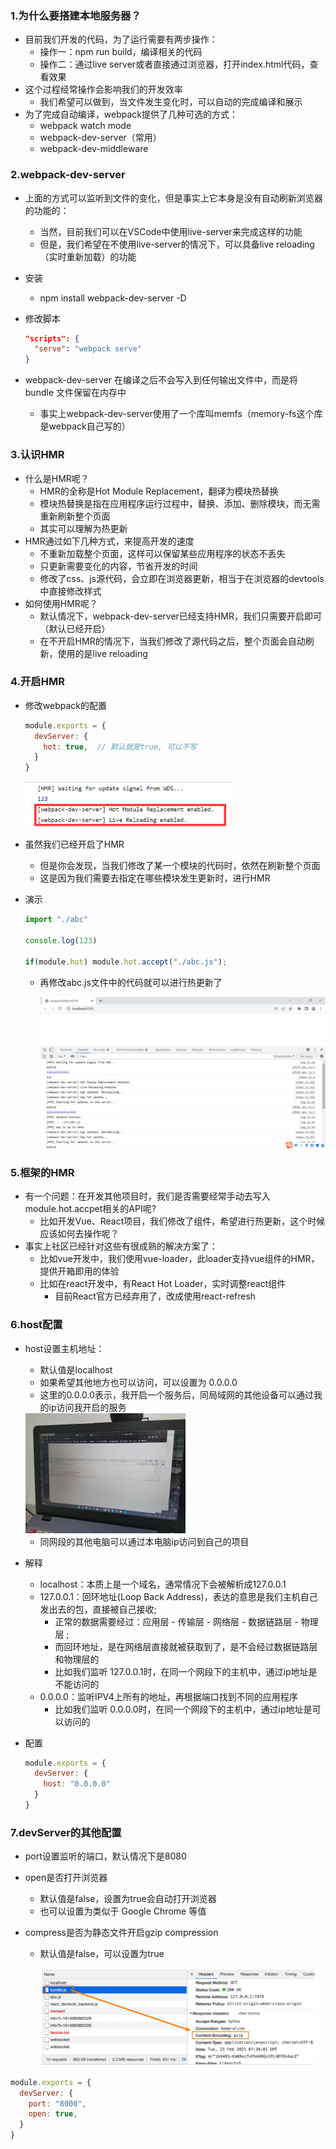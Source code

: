 ### 1.为什么要搭建本地服务器？

- 目前我们开发的代码，为了运行需要有两步操作：
  - 操作一：npm run build，编译相关的代码
  - 操作二：通过live server或者直接通过浏览器，打开index.html代码，查看效果
- 这个过程经常操作会影响我们的开发效率
  - 我们希望可以做到，当文件发生变化时，可以自动的完成编译和展示
- 为了完成自动编译，webpack提供了几种可选的方式：
  - webpack watch mode
  - webpack-dev-server（常用）
  - webpack-dev-middleware

### 2.webpack-dev-server

- 上面的方式可以监听到文件的变化，但是事实上它本身是没有自动刷新浏览器的功能的：

  - 当然，目前我们可以在VSCode中使用live-server来完成这样的功能
  - 但是，我们希望在不使用live-server的情况下，可以具备live reloading（实时重新加载）的功能

- 安装

  - npm install webpack-dev-server -D

- 修改脚本

  ```json
  "scripts": {
    "serve": "webpack serve"
  }
  ```

- webpack-dev-server 在编译之后不会写入到任何输出文件中，而是将 bundle 文件保留在内存中

  - 事实上webpack-dev-server使用了一个库叫memfs（memory-fs这个库是webpack自己写的）

### 3.认识HMR

- 什么是HMR呢？
  - HMR的全称是Hot Module Replacement，翻译为模块热替换
  - 模块热替换是指在应用程序运行过程中，替换、添加、删除模块，而无需重新刷新整个页面
  - 其实可以理解为热更新
- HMR通过如下几种方式，来提高开发的速度
  - 不重新加载整个页面，这样可以保留某些应用程序的状态不丢失
  - 只更新需要变化的内容，节省开发的时间
  - 修改了css、js源代码，会立即在浏览器更新，相当于在浏览器的devtools中直接修改样式
- 如何使用HMR呢？
  - 默认情况下，webpack-dev-server已经支持HMR，我们只需要开启即可（默认已经开启）
  - 在不开启HMR的情况下，当我们修改了源代码之后，整个页面会自动刷新，使用的是live reloading

### 4.开启HMR

- 修改webpack的配置

  ```js
  module.exports = {
    devServer: {
      hot: true,  // 默认就是true, 可以不写
    }
  }
  ```

  <img src="images/image-20220704154311077.png" alt="image-20220704154311077" style="zoom:50%;" />

- 虽然我们已经开启了HMR

  - 但是你会发现，当我们修改了某一个模块的代码时，依然在刷新整个页面
  - 这是因为我们需要去指定在哪些模块发生更新时，进行HMR

- 演示

  ```js
  import "./abc"
  
  console.log(123)
  
  if(module.hot) module.hot.accept("./abc.js");
  ```

  - 再修改abc.js文件中的代码就可以进行热更新了

    ![image-20220704154752346](images/image-20220704154752346.png)

### 5.框架的HMR

- 有一个问题：在开发其他项目时，我们是否需要经常手动去写入module.hot.accpet相关的API呢?
  - 比如开发Vue、React项目，我们修改了组件，希望进行热更新，这个时候应该如何去操作呢？
- 事实上社区已经针对这些有很成熟的解决方案了：
  - 比如vue开发中，我们使用vue-loader，此loader支持vue组件的HMR，提供开箱即用的体验
  - 比如在react开发中，有React Hot Loader，实时调整react组件
    - 目前React官方已经弃用了，改成使用react-refresh

### 6.host配置

- host设置主机地址：

  - 默认值是localhost
  - 如果希望其他地方也可以访问，可以设置为 0.0.0.0
  - 这里的0.0.0.0表示，我开启一个服务后，同局域网的其他设备可以通过我的ip访问我开启的服务

  <img src="images/image-20220704155542565.png" alt="image-20220704155542565" style="zoom: 25%;" />

  - 同网段的其他电脑可以通过本电脑ip访问到自己的项目

- 解释

  - localhost：本质上是一个域名，通常情况下会被解析成127.0.0.1
  - 127.0.0.1：回环地址(Loop Back Address)，表达的意思是我们主机自己发出去的包，直接被自己接收;
    - 正常的数据需要经过：应用层 - 传输层 - 网络层 - 数据链路层 - 物理层 ;
    - 而回环地址，是在网络层直接就被获取到了，是不会经过数据链路层和物理层的
    - 比如我们监听 127.0.0.1时，在同一个网段下的主机中，通过ip地址是不能访问的
  - 0.0.0.0：监听IPV4上所有的地址，再根据端口找到不同的应用程序
    - 比如我们监听 0.0.0.0时，在同一个网段下的主机中，通过ip地址是可以访问的

- 配置

  ```js
  module.exports = {
    devServer: {
      host: "0.0.0.0"
    }
  }
  ```

### 7.devServer的其他配置

- port设置监听的端口，默认情况下是8080

- open是否打开浏览器

  - 默认值是false，设置为true会自动打开浏览器
  - 也可以设置为类似于 Google Chrome 等值

- compress是否为静态文件开启gzip compression

  - 默认值是false，可以设置为true

    <img src="images/image-20220704160211811.png" alt="image-20220704160211811" style="zoom: 50%;" />

```js
module.exports = {
  devServer: {
    port: "8000",
    open: true,
  }
}
```

